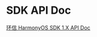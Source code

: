 # SDK API Doc

<Toc />

[环信 HarmonyOS SDK 1.X API Doc](https://sdkdocs.easemob.com/apidoc/harmony/chat3.0/classes/ChatClient.ChatClient.html)
